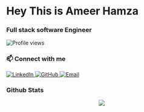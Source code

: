 <h1> Hey This is Ameer Hamza</h1>

<h3>Full stack software Engineer</h3>

![Profile views](https://komarev.com/ghpvc/?username=ameer529&color=blue)

<h3>📫 Connect with me</h3>

<a href="https://www.linkedin.com/in/ameer-hamza-43415b180" target="_blank">
  <img src="https://img.shields.io/badge/LinkedIn-blue?logo=linkedin&logoColor=white" alt="LinkedIn" />
</a>

<a href="https://github.com/ameer529" target="_blank">
  <img src="https://img.shields.io/badge/GitHub-181717?logo=github&logoColor=white" alt="GitHub" />
</a>

<a href="mailto:ameerhamza112281@gmail.com" target="_blank">
  <img src="https://img.shields.io/badge/Email-D14836?logo=gmail&logoColor=white" alt="Email" />
</a>

<br/>  

 <h3>Github Stats</h3>
 <div align="center">
  <img src="https://github-profile-trophy.vercel.app/?username=ameer529"&&style=flat-square" align="center" />
 </div>
